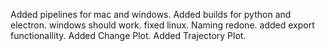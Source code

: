 Added pipelines for mac and windows.
Added builds for python and electron.
windows should work.
fixed linux.
Naming redone.
added export functionallity.
Added Change Plot.
Added Trajectory Plot.